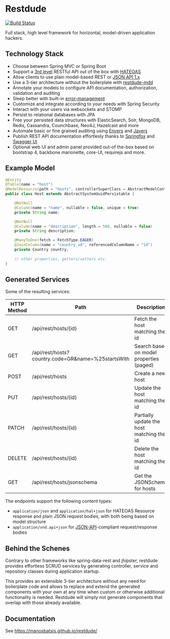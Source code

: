 

# Restdude

[![Build Status](https://travis-ci.org/manosbatsis/restdude.svg?branch=master)](https://travis-ci.org/manosbatsis/restdude)

Full stack, high level framework for horizontal, model-driven application hackers.


## Technology Stack

- Choose between Spring MVC or Spring Boot
- Support a [3rd level](https://martinfowler.com/articles/richardsonMaturityModel.html#level3) RESTful API out of the box with [HATEOAS](https://en.wikipedia.org/wiki/HATEOAS)
- Allow clients to use plain model-based REST or [JSON API 1.x](http://jsonapi.org/format) 
- Use a 3-tier architecture without the boilerplate with [restdude-mdd](restdude-mdd)
- Annotate your models to configure API documentation, authorization, validation and auditing
- Sleep better with built-in [error-management](restdude-error)
- Customize and integrate according to your needs with Spring Security
- Interact with your users via websockets and STOMP
- Persist to relational databases with JPA
- Free your persisted data structures with ElasticSearch, Solr, MongoDB, Redis, Cassandra, Counchbase, Neo4J, Hazelcast and more
- Automate basic or fine grained auditing using <a href="http://docs.spring.io/spring-data/data-jpa/docs/current/reference/html/auditing.html">Envers</a> and <a href="http://javers.org/">Javers</a>
- Publish REST API documentation effortlesly thanks to <a href="http://springfox.github.io/springfox">Springfox</a> and <a href="http://swagger.io/swagger-ui">Swagger UI</a>
- Optional web UI and admin panel provided out-of the-box based on bootstrap 4, backbone.marionette, core-UI, requirejs and more.

## Example Model

```java
@Entity
@Table(name = "host")
@ModelResource(path = "hosts", controllerSuperClass = AbstractModelController.class, apiName = "Hosts", apiDescription = "Operations about hosts")
public class Host extends AbstractSystemUuidPersistable {

    @NotNull
    @Column(name = "name", nullable = false, unique = true)
    private String name;

    @NotNull
    @Column(name = "description", length = 500, nullable = false)
    private String description;

    @ManyToOne(fetch = FetchType.EAGER)
    @JoinColumn(name = "country_id", referencedColumnName = "id")
    private Country country;
    
    // other properties, getters/setters etc.
}
```
## Generated Services

Some of the resulting services:

HTTP Method | Path   | Description
------------ | ------ | -------------------
GET  | /api/rest/hosts/{id} | Fetch the host matching the id
GET  | /api/rest/hosts?country.code=GR&name=%25startsWith | Search based on model properties (paged)
POST | /api/rest/hosts | Create a new host
PUT  | /api/rest/hosts/{id} | Update the host matching the id
PATCH  | /api/rest/hosts/{id} | Partially update the host matching the id
DELETE | /api/rest/hosts/{id} | Delete the host matching the id
GET    | /api/rest/hosts/jsonschema | Get the JSONSchema for hosts

The endpoints support the following content types:

 - `application/json` and `application/hal+json` for HATEOAS Resource response and plain JSON request bodies, with both being based on model structure
 - `application/vnd.api+json` for [JSON-API](http://jsonapi.org/format)-compliant request/response bodies

## Behind the Schenes

Contrary to other frameworks like spring-data-rest and jhipster, restdude provides effortless SCRUD services by generating controller, service and repository classes during application startup. 

This provides an extensible 3-tier architecture without any need for boilerplate code and allows to replace and extend the generated components with your own at any time when custom or 
otherwise additional functionality is needed. Restdude will simply not generate components that overlap with those already available.


## Documentation

See https://manosbatsis.github.io/restdude/
